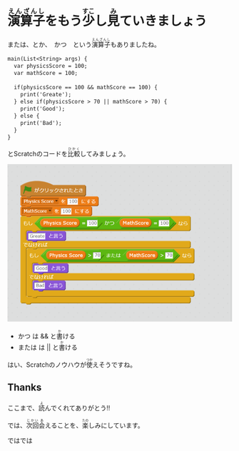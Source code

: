 # <ruby>演算子<rt>えんざんし</rt></ruby>をもう<ruby>少<rt>すこ</rt></ruby>し<ruby>見<rt>み</rt></ruby>ていきましょう
または、とか、　かつ　という<ruby>演算子<rt>えんざんし</rt></ruby>もありましたね。

```
main(List<String> args) {
  var physicsScore = 100;
  var mathScore = 100;

  if(physicsScore == 100 && mathScore == 100) {
    print('Greate');
  } else if(physicsScore > 70 || mathScore > 70) {
    print('Good');
  } else {
    print('Bad');
  }
}

```

とScratchのコードを<ruby>比較<rt>ひかく</rt></ruby>してみましょう。

![](v001.png)

- かつ は && と<ruby>書<rt>か</rt></ruby>ける
- または は || と<ruby>書<rt>か</rt></ruby>ける

はい、Scratchのノウハウが<ruby>使<rt>つか</rt></ruby>えそうですね。

## Thanks

ここまで、<ruby>読<rt>よ</rt></ruby>んでくれてありがとう!!

では、<ruby>次回<rt>じかい</rt><ruby><ruby>会<rt>あ</rt></ruby>えることを、<ruby>楽<rt>たの</rt></ruby>しみにしています。

ではでは
